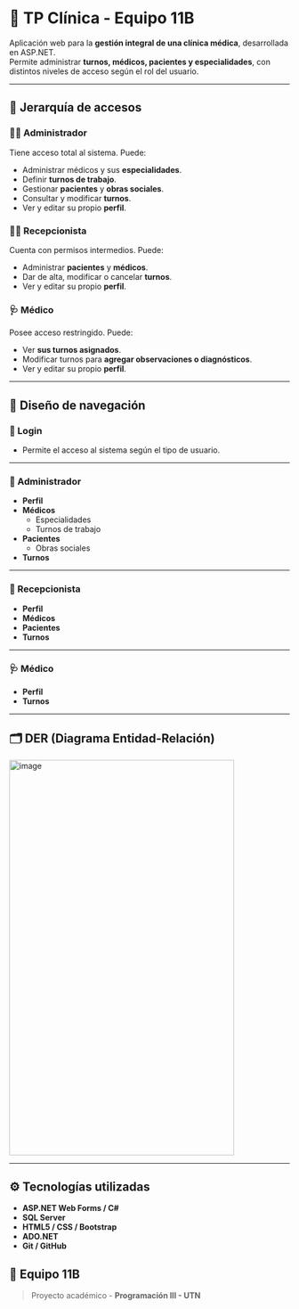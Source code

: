 # 🏥 TP Clínica - Equipo 11B

Aplicación web para la **gestión integral de una clínica médica**, desarrollada en ASP.NET.  
Permite administrar **turnos, médicos, pacientes y especialidades**, con distintos niveles de acceso según el rol del usuario.

---

## 👥 Jerarquía de accesos

### 🧑‍💼 Administrador
Tiene acceso total al sistema. Puede:
- Administrar médicos y sus **especialidades**.
- Definir **turnos de trabajo**.
- Gestionar **pacientes** y **obras sociales**.
- Consultar y modificar **turnos**.
- Ver y editar su propio **perfil**.

### 💁‍♀️ Recepcionista
Cuenta con permisos intermedios. Puede:
- Administrar **pacientes** y **médicos**.
- Dar de alta, modificar o cancelar **turnos**.
- Ver y editar su propio **perfil**.

### 🩺 Médico
Posee acceso restringido. Puede:
- Ver **sus turnos asignados**.
- Modificar turnos para **agregar observaciones o diagnósticos**.
- Ver y editar su propio **perfil**.

---

## 🧭 Diseño de navegación

### 🔐 Login
- Permite el acceso al sistema según el tipo de usuario.

---

### 👑 Administrador
- **Perfil**
- **Médicos**
  - Especialidades
  - Turnos de trabajo
- **Pacientes**
  - Obras sociales
- **Turnos**

---

### 💼 Recepcionista
- **Perfil**
- **Médicos**
- **Pacientes**
- **Turnos**

---

### 🩺 Médico
- **Perfil**
- **Turnos**

---

## 🗂️ DER (Diagrama Entidad-Relación)
<img width="404" height="710" alt="image" src="https://github.com/user-attachments/assets/d043393b-8c0c-421b-b6c5-b113c06f53f7" />

---

## ⚙️ Tecnologías utilizadas
- **ASP.NET Web Forms / C#**
- **SQL Server**
- **HTML5 / CSS / Bootstrap**
- **ADO.NET**
- **Git / GitHub**

## 🧩 Equipo 11B
> Proyecto académico - **Programación III - UTN**
